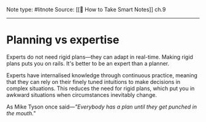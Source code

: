 Note type: #litnote
Source: [[📖 How to Take Smart Notes]] ch.9

---
# Planning vs expertise
Experts do not need rigid plans—they can adapt in real-time. Making rigid plans puts you on rails. It's better to be an expert than a planner.

Experts have internalised knowledge through continuous practice, meaning that they can rely on their finely tuned intuitions to make decisions in complex situations. This reduces the need for rigid plans, which put you in awkward situations when circumstances inevitably change.

As Mike Tyson once said—*"Everybody has a plan until they get punched in the mouth."*